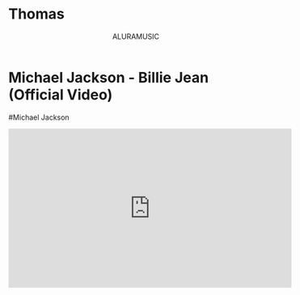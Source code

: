 # Thomas
<body>
<header>ALURAMUSIC</header>


<h1>Michael Jackson - Billie Jean (Official Video)</h1>
<p>#Michael Jackson</p>


<iframe width="560" height="315" src="https://www.youtube.com/embed/Zi_XLOBDo_Y?si=D72jN-654lSSt2Bi" title="YouTube video player" frameborder="0" allow="accelerometer; autoplay; clipboard-write; encrypted-media; gyroscope; picture-in-picture; web-share" referrerpolicy="strict-origin-when-cross-origin" allowfullscreen></iframe>
</body>
